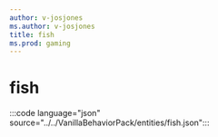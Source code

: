 ```yaml
---
author: v-josjones
ms.author: v-josjones
title: fish
ms.prod: gaming
---
```


# fish

:::code language="json" source="../../VanillaBehaviorPack/entities/fish.json":::
